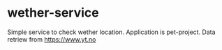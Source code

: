 # wether-service
Simple service to check wether location. Application is pet-project. Data retriew from https://www.yt.no
